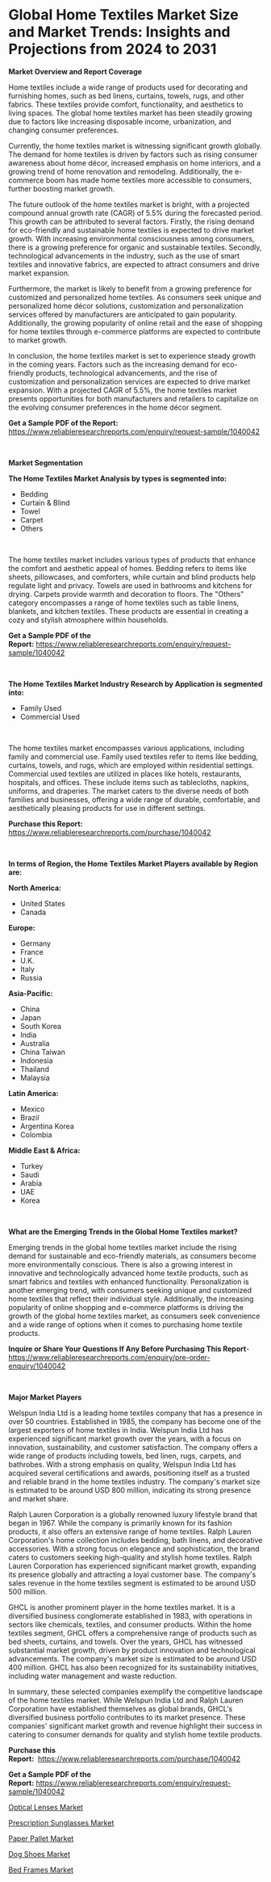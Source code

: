 <p><h1>Global Home Textiles Market Size and Market Trends: Insights and Projections from 2024 to 2031</h1></p><p><strong>Market Overview and Report Coverage</strong></p>
<p><p>Home textiles include a wide range of products used for decorating and furnishing homes, such as bed linens, curtains, towels, rugs, and other fabrics. These textiles provide comfort, functionality, and aesthetics to living spaces. The global home textiles market has been steadily growing due to factors like increasing disposable income, urbanization, and changing consumer preferences.</p><p>Currently, the home textiles market is witnessing significant growth globally. The demand for home textiles is driven by factors such as rising consumer awareness about home décor, increased emphasis on home interiors, and a growing trend of home renovation and remodeling. Additionally, the e-commerce boom has made home textiles more accessible to consumers, further boosting market growth.</p><p>The future outlook of the home textiles market is bright, with a projected compound annual growth rate (CAGR) of 5.5% during the forecasted period. This growth can be attributed to several factors. Firstly, the rising demand for eco-friendly and sustainable home textiles is expected to drive market growth. With increasing environmental consciousness among consumers, there is a growing preference for organic and sustainable textiles. Secondly, technological advancements in the industry, such as the use of smart textiles and innovative fabrics, are expected to attract consumers and drive market expansion.</p><p>Furthermore, the market is likely to benefit from a growing preference for customized and personalized home textiles. As consumers seek unique and personalized home décor solutions, customization and personalization services offered by manufacturers are anticipated to gain popularity. Additionally, the growing popularity of online retail and the ease of shopping for home textiles through e-commerce platforms are expected to contribute to market growth.</p><p>In conclusion, the home textiles market is set to experience steady growth in the coming years. Factors such as the increasing demand for eco-friendly products, technological advancements, and the rise of customization and personalization services are expected to drive market expansion. With a projected CAGR of 5.5%, the home textiles market presents opportunities for both manufacturers and retailers to capitalize on the evolving consumer preferences in the home décor segment.</p></p>
<p><strong>Get a Sample PDF of the Report:</strong> <a href="https://www.reliableresearchreports.com/enquiry/request-sample/1040042">https://www.reliableresearchreports.com/enquiry/request-sample/1040042</a></p>
<p>&nbsp;</p>
<p><strong>Market Segmentation</strong></p>
<p><strong>The Home Textiles Market Analysis by types is segmented into:</strong></p>
<p><ul><li>Bedding</li><li>Curtain & Blind</li><li>Towel</li><li>Carpet</li><li>Others</li></ul></p>
<p>&nbsp;</p>
<p><p>The home textiles market includes various types of products that enhance the comfort and aesthetic appeal of homes. Bedding refers to items like sheets, pillowcases, and comforters, while curtain and blind products help regulate light and privacy. Towels are used in bathrooms and kitchens for drying. Carpets provide warmth and decoration to floors. The "Others" category encompasses a range of home textiles such as table linens, blankets, and kitchen textiles. These products are essential in creating a cozy and stylish atmosphere within households.</p></p>
<p><strong>Get a Sample PDF of the Report:</strong>&nbsp;<a href="https://www.reliableresearchreports.com/enquiry/request-sample/1040042">https://www.reliableresearchreports.com/enquiry/request-sample/1040042</a></p>
<p>&nbsp;</p>
<p><strong>The Home Textiles Market Industry Research by Application is segmented into:</strong></p>
<p><ul><li>Family Used</li><li>Commercial Used</li></ul></p>
<p>&nbsp;</p>
<p><p>The home textiles market encompasses various applications, including family and commercial use. Family used textiles refer to items like bedding, curtains, towels, and rugs, which are employed within residential settings. Commercial used textiles are utilized in places like hotels, restaurants, hospitals, and offices. These include items such as tablecloths, napkins, uniforms, and draperies. The market caters to the diverse needs of both families and businesses, offering a wide range of durable, comfortable, and aesthetically pleasing products for use in different settings.</p></p>
<p><strong>Purchase this Report:</strong>&nbsp; <a href="https://www.reliableresearchreports.com/purchase/1040042">https://www.reliableresearchreports.com/purchase/1040042</a></p>
<p>&nbsp;</p>
<p><strong>In terms of Region, the Home Textiles Market Players available by Region are:</strong></p>
<p>
    <p> <strong> North America: </strong>
        <ul>
            <li>United States</li>
            <li>Canada</li>
        </ul>
        </p> 
    <p> <strong> Europe: </strong>
        <ul>
            <li>Germany</li>
            <li>France</li>
            <li>U.K.</li>
            <li>Italy</li>
            <li>Russia</li>
        </ul>
        </p> 
    <p> <strong> Asia-Pacific: </strong>
        <ul>
            <li>China</li>
            <li>Japan</li>
            <li>South Korea</li>
            <li>India</li>
            <li>Australia</li>
            <li>China Taiwan</li>
            <li>Indonesia</li>
            <li>Thailand</li>
            <li>Malaysia</li>
        </ul>
        </p> 
    <p> <strong> Latin America: </strong>
        <ul>
            <li>Mexico</li>
            <li>Brazil</li>
            <li>Argentina Korea</li>
            <li>Colombia</li>
        </ul>
        </p> 
    <p> <strong> Middle East & Africa: </strong>
        <ul>
            <li>Turkey</li>
            <li>Saudi</li>
            <li>Arabia</li>
            <li>UAE</li>
            <li>Korea</li>
        </ul>
    </p>
    </p>
<p>&nbsp;</p>
<p><strong>What are the Emerging Trends in the Global Home Textiles market?</strong></p>
<p><p>Emerging trends in the global home textiles market include the rising demand for sustainable and eco-friendly materials, as consumers become more environmentally conscious. There is also a growing interest in innovative and technologically advanced home textile products, such as smart fabrics and textiles with enhanced functionality. Personalization is another emerging trend, with consumers seeking unique and customized home textiles that reflect their individual style. Additionally, the increasing popularity of online shopping and e-commerce platforms is driving the growth of the global home textiles market, as consumers seek convenience and a wide range of options when it comes to purchasing home textile products.</p></p>
<p><strong>Inquire or Share Your Questions If Any Before Purchasing This Report</strong>- <a href="https://www.reliableresearchreports.com/enquiry/pre-order-enquiry/1040042">https://www.reliableresearchreports.com/enquiry/pre-order-enquiry/1040042</a></p>
<p>&nbsp;</p>
<p><strong>Major Market Players</strong></p>
<p><p>Welspun India Ltd is a leading home textiles company that has a presence in over 50 countries. Established in 1985, the company has become one of the largest exporters of home textiles in India. Welspun India Ltd has experienced significant market growth over the years, with a focus on innovation, sustainability, and customer satisfaction. The company offers a wide range of products including towels, bed linen, rugs, carpets, and bathrobes. With a strong emphasis on quality, Welspun India Ltd has acquired several certifications and awards, positioning itself as a trusted and reliable brand in the home textiles industry. The company's market size is estimated to be around USD 800 million, indicating its strong presence and market share.</p><p>Ralph Lauren Corporation is a globally renowned luxury lifestyle brand that began in 1967. While the company is primarily known for its fashion products, it also offers an extensive range of home textiles. Ralph Lauren Corporation's home collection includes bedding, bath linens, and decorative accessories. With a strong focus on elegance and sophistication, the brand caters to customers seeking high-quality and stylish home textiles. Ralph Lauren Corporation has experienced significant market growth, expanding its presence globally and attracting a loyal customer base. The company's sales revenue in the home textiles segment is estimated to be around USD 500 million.</p><p>GHCL is another prominent player in the home textiles market. It is a diversified business conglomerate established in 1983, with operations in sectors like chemicals, textiles, and consumer products. Within the home textiles segment, GHCL offers a comprehensive range of products such as bed sheets, curtains, and towels. Over the years, GHCL has witnessed substantial market growth, driven by product innovation and technological advancements. The company's market size is estimated to be around USD 400 million. GHCL has also been recognized for its sustainability initiatives, including water management and waste reduction.</p><p>In summary, these selected companies exemplify the competitive landscape of the home textiles market. While Welspun India Ltd and Ralph Lauren Corporation have established themselves as global brands, GHCL's diversified business portfolio contributes to its market presence. These companies' significant market growth and revenue highlight their success in catering to consumer demands for quality and stylish home textile products.</p></p>
<p><strong>Purchase this Report:</strong>&nbsp;&nbsp;<a href="https://www.reliableresearchreports.com/purchase/1040042">https://www.reliableresearchreports.com/purchase/1040042</a></p>
<p></p>
<p><strong>Get a Sample PDF of the Report:</strong>&nbsp;<a href="https://www.reliableresearchreports.com/enquiry/request-sample/1040042">https://www.reliableresearchreports.com/enquiry/request-sample/1040042</a></p>
<p><p><a href="https://github.com/kholmovskayalyudmila/Market-Research-Report-List-2/blob/main/optical-lenses-market.md">Optical Lenses Market</a></p><p><a href="https://github.com/merzlyukov93/Market-Research-Report-List-2/blob/main/prescription-sunglasses-market.md">Prescription Sunglasses Market</a></p><p><a href="https://github.com/melchekhinf/Market-Research-Report-List-2/blob/main/paper-pallet-market.md">Paper Pallet Market</a></p><p><a href="https://github.com/sndrkn/Market-Research-Report-List-2/blob/main/dog-shoes-market.md">Dog Shoes Market</a></p><p><a href="https://github.com/sofyaavrova/Market-Research-Report-List-2/blob/main/bed-frames-market.md">Bed Frames Market</a></p></p>